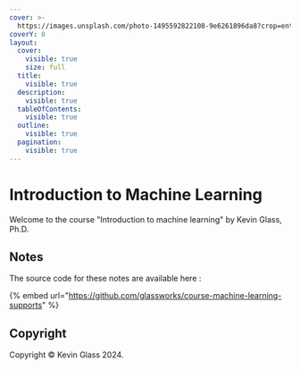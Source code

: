 ```yaml
---
cover: >-
  https://images.unsplash.com/photo-1495592822108-9e6261896da8?crop=entropy&cs=srgb&fm=jpg&ixid=M3wxOTcwMjR8MHwxfHNlYXJjaHw4fHxkYXRhfGVufDB8fHx8MTcxMDE1NTg4NXww&ixlib=rb-4.0.3&q=85
coverY: 0
layout:
  cover:
    visible: true
    size: full
  title:
    visible: true
  description:
    visible: true
  tableOfContents:
    visible: true
  outline:
    visible: true
  pagination:
    visible: true
---
```


# Introduction to Machine Learning

Welcome to the course "Introduction to machine learning" by Kevin Glass, Ph.D.

## Notes

The source code for these notes are available here :

{% embed url="https://github.com/glassworks/course-machine-learning-supports" %}

## Copyright

Copyright © Kevin Glass 2024.
